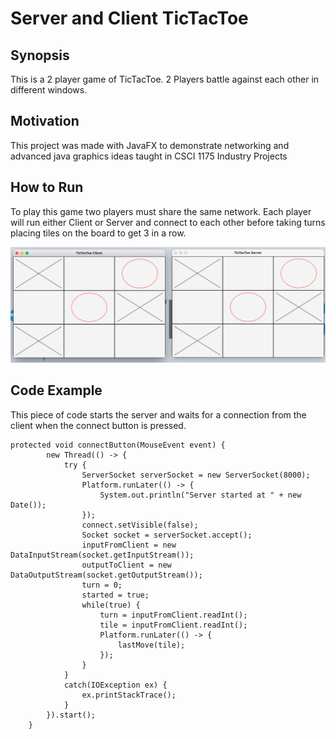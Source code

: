 # Server and Client TicTacToe

## Synopsis
This is a 2 player game of TicTacToe. 2 Players battle against each other in different windows.

## Motivation
This project was made with JavaFX to demonstrate networking and advanced java graphics ideas taught in CSCI 1175 Industry Projects

## How to Run
To play this game two players must share the same network.
Each player will run either Client or Server and connect to each other before taking turns placing tiles on the board to get 3 in a row.

<img src="TicTacToeScreenshot.png"/>

## Code Example
This piece of code starts the server and waits for a connection from the client when the connect button is pressed. 
```
protected void connectButton(MouseEvent event) {
		new Thread(() -> {
			try {
				ServerSocket serverSocket = new ServerSocket(8000);
				Platform.runLater(() -> {
					System.out.println("Server started at " + new Date());
				});
				connect.setVisible(false);
				Socket socket = serverSocket.accept();
				inputFromClient = new DataInputStream(socket.getInputStream());
				outputToClient = new DataOutputStream(socket.getOutputStream());
				turn = 0;
				started = true;
				while(true) {
					turn = inputFromClient.readInt();
					tile = inputFromClient.readInt();
					Platform.runLater(() -> {
						lastMove(tile);
					});
				}
			}
			catch(IOException ex) {
				ex.printStackTrace();
			}
		}).start();
	}
```
